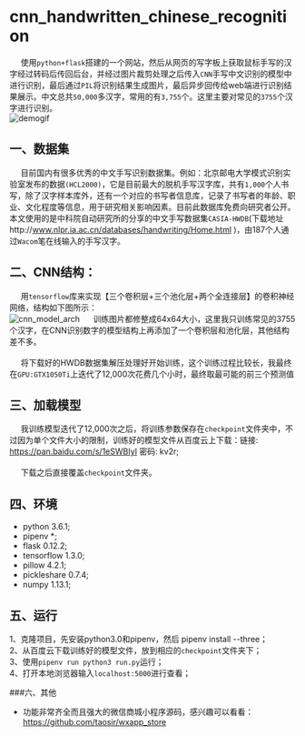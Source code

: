 # cnn_handwritten_chinese_recognition
&nbsp;&nbsp;&nbsp;&nbsp; 使用`python+flask`搭建的一个网站，然后从网页的写字板上获取鼠标手写的汉字经过转码后传回后台，并经过图片裁剪处理之后传入`CNN`手写中文识别的模型中进行识别，最后通过`PIL`将识别结果生成图片，最后异步回传给web端进行识别结果展示。中文总共`50,000`多汉字，常用的有`3,755`个。这里主要对常见的`3755`个汉字进行识别。<br>
![demogif](https://github.com/taosir/cnn_handwritten_chinese_recognition/blob/master/cnn_handwrite_chinese_recognize.gif) <br>
## 一、数据集<br>
&nbsp;&nbsp;&nbsp;&nbsp; 目前国内有很多优秀的中文手写识别数据集。例如：北京邮电大学模式识别实验室发布的数据`(HCL2000)`，它是目前最大的脱机手写汉字库，共有`1,000`个人书写，除了汉字样本库外，还有一个对应的书写者信息库，记录了书写者的年龄、职业、文化程度等信息，用于研究相关影响因素。目前此数据库免费向研究者公开。本文使用的是中科院自动研究所的分享的中文手写数据集`CASIA-HWDB`(下载地址http://www.nlpr.ia.ac.cn/databases/handwriting/Home.html )，由187个人通过`Wacom`笔在线输入的手写汉字。<br>
## 二、CNN结构：<br>
&nbsp;&nbsp;&nbsp;&nbsp; 用`tensorflow`库来实现【三个卷积层+三个池化层+两个全连接层】的卷积神经网络，结构如下图所示：<br>
![cnn_model_arch](https://github.com/taosir/cnn_handwritten_chinese_recognition/blob/master/cnn_handwrite_chinese_recognize_arch.png)
&nbsp;&nbsp;&nbsp;&nbsp; 训练图片都修整成64x64大小，这里我只训练常见的3755个汉字，在CNN识别数字的模型结构上再添加了一个卷积层和池化层，其他结构差不多。<br><br>
&nbsp;&nbsp;&nbsp;&nbsp; 将下载好的HWDB数据集解压处理好开始训练，这个训练过程比较长，我最终在`GPU:GTX1050Ti`上迭代了12,000次花费几个小时，最终取最可能的前三个预测值<br>
## 三、加载模型<br>
&nbsp;&nbsp;&nbsp;&nbsp; 我训练模型迭代了12,000次之后，将训练参数保存在`checkpoint`文件夹中，不过因为单个文件大小的限制，训练好的模型文件从百度云上下载：链接: https://pan.baidu.com/s/1eSWBIyI 密码: kv2r;<br><br>
&nbsp;&nbsp;&nbsp;&nbsp; 下载之后直接覆盖`checkpoint`文件夹。<br>
## 四、环境<br>
* python 3.6.1;<br>
* pipenv *;<br>
* flask 0.12.2;<br>
* tensorflow 1.3.0;<br>
* pillow 4.2.1;<br>
* pickleshare 0.7.4;<br>
* numpy 1.13.1;<br>
## 五、运行
 1、克隆项目，先安装python3.0和pipenv，然后 pipenv install --three；<br>
 2、从百度云下载训练好的模型文件，放到相应的`checkpoint`文件夹下；<br>
 3、使用`pipenv run python3 run.py`运行；<br>
 4、打开本地浏览器输入`localhost:5000`进行查看；<br>
 
 ###六、其他
 * 功能非常齐全而且强大的微信商城小程序源码，感兴趣可以看看：https://github.com/taosir/wxapp_store
